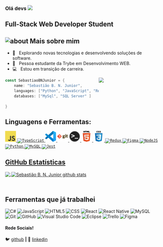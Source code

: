 ### Olá devs ![](https://user-images.githubusercontent.com/18350557/176309783-0785949b-9127-417c-8b55-ab5a4333674e.gif)

## Full-Stack Web Developer Student

## <img width="45" alt="about" src="https://raw.github.com/elizarov/elizarov/master/about.png"> Mais sobre mim

- 🤔 &nbsp; Explorando novas tecnologias e desenvolvendo soluções de software.
- 🌱 &nbsp; Pessoa estudante da Trybe em Desenvolvimento WEB.
- 💻 &nbsp; Estou em transição de carreira.

<img align="right" width="200" src="https://i2.wp.com/allhtaccess.info/wp-content/uploads/2018/03/programming.gif?fit=1281%2C716&ssl=1" />

```kotlin
const SebastiaoBNJunior = {
    name: "Sebastião B. N. Junior",
    languages: ["Python", "JavaScript", "React", "C#", "Visual Basic", "TypeScript "],
    databases: ["MySql", "SQL Server" ]

}
```

## **Linguagens e Ferramentas:**  

<code><a href="https://developer.mozilla.org/en-US/docs/Web/JavaScript" target="_blank" rel="noreferrer"><img height="35" src="https://raw.githubusercontent.com/github/explore/80688e429a7d4ef2fca1e82350fe8e3517d3494d/topics/javascript/javascript.png" alt="JavaScript"></code>
<code><a href="https://www.typescriptlang.org/" target="_blank" rel="noreferrer"><img height="35" src="https://raw.githubusercontent.com/danielcranney/readme-generator/main/public/icons/skills/typescript-colored.svg" alt="TypeScript"></code>
<code><img height="35" src="https://raw.githubusercontent.com/github/explore/80688e429a7d4ef2fca1e82350fe8e3517d3494d/topics/visual-studio-code/visual-studio-code.png" alt="Visual Studio Code"></code>
<code><a href="https://git-scm.com" target="_blank" rel="noreferrer"><img height="35" src="https://raw.githubusercontent.com/github/explore/80688e429a7d4ef2fca1e82350fe8e3517d3494d/topics/git/git.png" alt="GIT"></code>
<code><a href="https://help.ubuntu.com/kubuntu/desktopguide/pt_BR/terminals.html" target="_blank" rel="noreferrer"><img height="35" src="https://raw.githubusercontent.com/github/explore/80688e429a7d4ef2fca1e82350fe8e3517d3494d/topics/terminal/terminal.png" alt="Terminal"></code>
<code><a href="https://developer.mozilla.org/en-US/docs/Glossary/HTML5" target="_blank" rel="noreferrer"><img height="35" src="https://raw.githubusercontent.com/github/explore/80688e429a7d4ef2fca1e82350fe8e3517d3494d/topics/html/html.png" alt="HTML"></code>
<code><a href="https://www.w3.org/TR/CSS/#css" target="_blank" rel="noreferrer"><img height="35" src="https://raw.githubusercontent.com/github/explore/80688e429a7d4ef2fca1e82350fe8e3517d3494d/topics/css/css.png" alt="CSS"></code>
<code><a href="https://redux.js.org/" target="_blank" rel="noreferrer"><img height="35" src="https://raw.githubusercontent.com/danielcranney/readme-generator/main/public/icons/skills/redux-colored.svg" alt="Redux"></code>
<code><a href="https://www.figma.com/" target="_blank" rel="noreferrer"><img height="35" src="https://raw.githubusercontent.com/danielcranney/readme-generator/main/public/icons/skills/figma-colored.svg" alt="Figma"></code>
<code><a href="https://nodejs.org/en/" target="_blank" rel="noreferrer"><img height="35" src="https://raw.githubusercontent.com/danielcranney/readme-generator/main/public/icons/skills/nodejs-colored.svg" alt="NodeJS"></code>
<code><a href="https://www.python.org/" target="_blank" rel="noreferrer"><img height="35" src="https://raw.githubusercontent.com/jmnote/z-icons/master/svg/python.svg" alt="Python"></code>
<code><a href="https://www.mysql.com/" target="_blank" rel="noreferrer"><img height="35" src="https://raw.githubusercontent.com/danielcranney/readme-generator/main/public/icons/skills/mysql-colored.svg" alt="MySQL"></code>
<code><a href="https://jestjs.io" target="_blank" rel="noreferrer"><img height="35" src="https://cdn.icon-icons.com/icons2/2107/PNG/512/file_type_jest_snapshot_icon_130513.png" alt="Jest"></code>

## **GitHub Estatísticas**

<a href="https://github.com/SebastiaoBNJunior">
  <img align="center" src="https://github-readme-stats.vercel.app/api/top-langs/?username=SebastiaoBNJunior&theme=dracula&hide_langs_below=1" />
</a>

<a href="https://github.com/SebastiaoBNJunior">
 <img align="center" src="https://github-readme-stats.vercel.app/api?username=SebastiaoBNJunior&show_icons=true&theme=dracula&line_height=27" alt="Sebastião B. N. Junior github stats"/>
</a>

[github]: https://github.com/SebastiaoBNJunior
[linkedin]: https://www.linkedin.com/in/sebastiaobnjunior/
<br>

## **Ferramentas que já trabalhei**
  ![C#](https://img.shields.io/badge/-C++-333333?style=flat&logo=C%2B%2B&logoColor=00599C)
  ![JavaScript](https://img.shields.io/badge/-JavaScript-333333?style=flat&logo=javascript)
  ![HTML5](https://img.shields.io/badge/-HTML5-333333?style=flat&logo=HTML5)
  ![CSS](https://img.shields.io/badge/-CSS-333333?style=flat&logo=CSS3&logoColor=1572B6)
  ![React](https://img.shields.io/badge/-React-333333?style=flat&logo=react)
  ![React Native](https://img.shields.io/badge/-React%20Native-333333?style=flat&logo=react)
  ![MySQL](https://img.shields.io/badge/-MySQL-333333?style=flat&logo=mysql)
  ![Git](https://img.shields.io/badge/-Git-333333?style=flat&logo=git)
  ![GitHub](https://img.shields.io/badge/-GitHub-333333?style=flat&logo=github)
  ![Visual Studio Code](https://img.shields.io/badge/-Visual%20Studio%20Code-333333?style=flat&logo=visual-studio-code&logoColor=007ACC)
  ![Eclipse](https://img.shields.io/badge/-Eclipse-333333?style=flat&logo=eclipse-ide&logoColor=2C2255)
  ![Trello](https://img.shields.io/badge/-Trello-333333?style=flat&logo=trello&logoColor=007ACC)
  ![Figma](https://img.shields.io/badge/-Figma-333333?style=flat&logo=figma&logoColor=007ACC)
  
#### Rede Sociais!

🐦 [github][github] **|** 
👔 [linkedin][linkedin]







<!--
**SebastiaoBNJunior/SebastiaoBNJunior** is a ✨ _special_ ✨ repository because its `README.md` (this file) appears on your GitHub profile.

Here are some ideas to get you started:

- 🔭 I’m currently working on ...
- 🌱 I’m currently learning ...
- 👯 I’m looking to collaborate on ...
- 🤔 I’m looking for help with ...
- 💬 Ask me about ...
- 📫 How to reach me: ...
- 😄 Pronouns: ...
- ⚡ Fun fact: ...
-->
